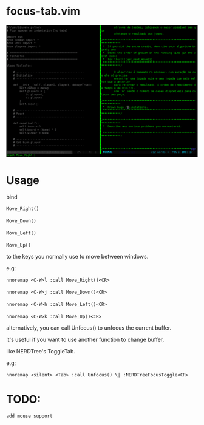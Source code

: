 # focus-tab.vim

![demo](Screenshots/demo2.gif)

# Usage
bind

	Move_Right()

	Move_Down()

	Move_Left()

	Move_Up()

to the keys you normally use to move between windows.

e.g:

	nnoremap <C-W>l :call Move_Right()<CR>

	nnoremap <C-W>j :call Move_Down()<CR>

	nnoremap <C-W>h :call Move_Left()<CR>

	nnoremap <C-W>k :call Move_Up()<CR>

alternatively, you can call Unfocus() to unfocus the current buffer.

it's useful if you want to use another function to change buffer,

like NERDTree's ToggleTab.

e.g:

	nnoremap <silent> <Tab>	:call Unfocus() \| :NERDTreeFocusToggle<CR>



# TODO:
	add mouse support
